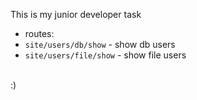This is my junior developer task

* routes:
* `site/users/db/show` - show db users
* `site/users/file/show` - show file users
<br>
 :)
